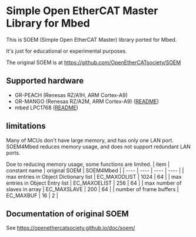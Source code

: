# Simple Open EtherCAT Master Library for Mbed

This is SOEM (Simple Open EtherCAT Master) library ported for Mbed.

It's just for educational or experimental purposes.

The original SOEM is at https://github.com/OpenEtherCATsociety/SOEM

## Supported hardware

* GR-PEACH (Renesas RZ/A1H, ARM Cortex-A9)
* GR-MANGO (Renesas RZ/A2M, ARM Cortex-A9) ([README](custom/README.md))
* mbed LPC1768 ([README](custom/README.md))

## limitations 
Many of MCUs don't have large memory, and has only one LAN port. SOEM4Mbed reduces memory usage, and does not support redundant LAN ports.

Doe to reducing memory usage, some functions are limited.
| item | constant name | original SOEM | SOEM4Mbed |
| ---- | ---- | ---- | ---- |
| max entries in Object Dictionary list | EC_MAXODLIST | 1024 | 64 |
| max entries in Object Entry list | EC_MAXOELIST | 256 | 64 |
| max number of slaves in array | EC_MAXSLAVE | 200 | 64 |
| number of frame buffers | EC_MAXBUF | 16 | 2 |

## Documentation of original SOEM
See https://openethercatsociety.github.io/doc/soem/
